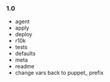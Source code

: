 ### 1.0
- agent
- apply
- deploy
- r10k
- tests
- defaults
- meta
- readme
- change vars back to puppet_ prefix
